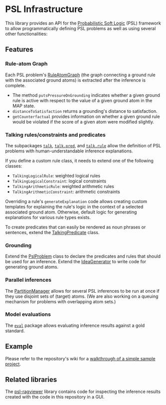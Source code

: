 # PSL Infrastructure

This library provides an API for the [Probabilistic Soft Logic](https://psl.linqs.org/) (PSL) framework to allow programmatically defining PSL problems as well as using several other functionalities:

## Features

### Rule-atom Graph
Each PSL problem's [RuleAtomGraph](https://github.com/jdellert/psl-infrastructure/blob/master/src/main/java/de/tuebingen/sfs/psl/engine/RuleAtomGraph.java) (the graph connecting a ground rule with the associated ground atoms) is extracted after the inference is complete.

- The method `putsPressureOnGrounding` indicates whether a given ground rule is active with respect to the value of a given ground atom in the MAP state.
- `distanceToSatisfaction` returns a grounding's distance to satisfaction.
- `getCounterfactual` provides information on whether a given ground rule would be violated if the score of a given atom were modified slightly.

### Talking rules/constraints and predicates
The subpackages [`talk`](https://github.com/jdellert/psl-infrastructure/tree/master/src/main/java/de/tuebingen/sfs/psl/talk),
[`talk.pred`](https://github.com/jdellert/psl-infrastructure/tree/master/src/main/java/de/tuebingen/sfs/psl/talk/pred), 
and [`talk.rule`](https://github.com/jdellert/psl-infrastructure/tree/master/src/main/java/de/tuebingen/sfs/psl/talk/rule) allow the definition of PSL problems with human-understandable inference explanations.

If you define a custom rule class, it needs to extend one of the following classes:

- `TalkingLogicalRule`: weighted logical rules
- `TalkingLogicalConstraint`: logical constraints
- `TalkingArithmeticRule`: weighted arithmetic rules
- `TalkingArithmeticConstraint`: arithmetic constraints

Overriding a rule's `generateExplanation` code allows creating custom templates for explaining the rule's logic in the context of a selected associated ground atom.
Otherwise, default logic for generating explanations for various rule types exists.

To create predicates that can easily be rendered as noun phrases or sentences, extend the [TalkingPredicate](https://github.com/jdellert/psl-infrastructure/blob/master/src/main/java/de/tuebingen/sfs/psl/talk/pred/TalkingPredicate.java) class.

### Grounding

Extend the [PslProblem](https://github.com/jdellert/psl-infrastructure/blob/master/src/main/java/de/tuebingen/sfs/psl/engine/PslProblem.java) class to declare the predicates and rules that should be used for an inference.
Extend the [IdeaGenerator](https://github.com/jdellert/psl-infrastructure/blob/master/src/main/java/de/tuebingen/sfs/psl/engine/IdeaGenerator.java) to write code for generating ground atoms.

### Parallel inferences
The [PartitionManager](
https://github.com/jdellert/psl-infrastructure/blob/master/src/main/java/de/tuebingen/sfs/psl/engine/PartitionManager.java) allows for several PSL inferences to be run at once if they use disjoint sets of (target) atoms.
(We are also working on a queuing mechanism for problems with overlapping atom sets.)

### Model evaluations

The [`eval`](https://github.com/jdellert/psl-infrastructure/tree/master/src/main/java/de/tuebingen/sfs/psl/eval) package allows evaluating inference results against a gold standard.

## Example

Please refer to the repository's wiki for a [walkthrough of a simple sample project](https://github.com/jdellert/psl-infrastructure/wiki/Example:-Lives-&-Knows).

## Related libraries

The [psl-ragviewer](https://github.com/verenablaschke/psl-ragviewer) library contains code for inspecting the inference results created with the code in this repository in a GUI.